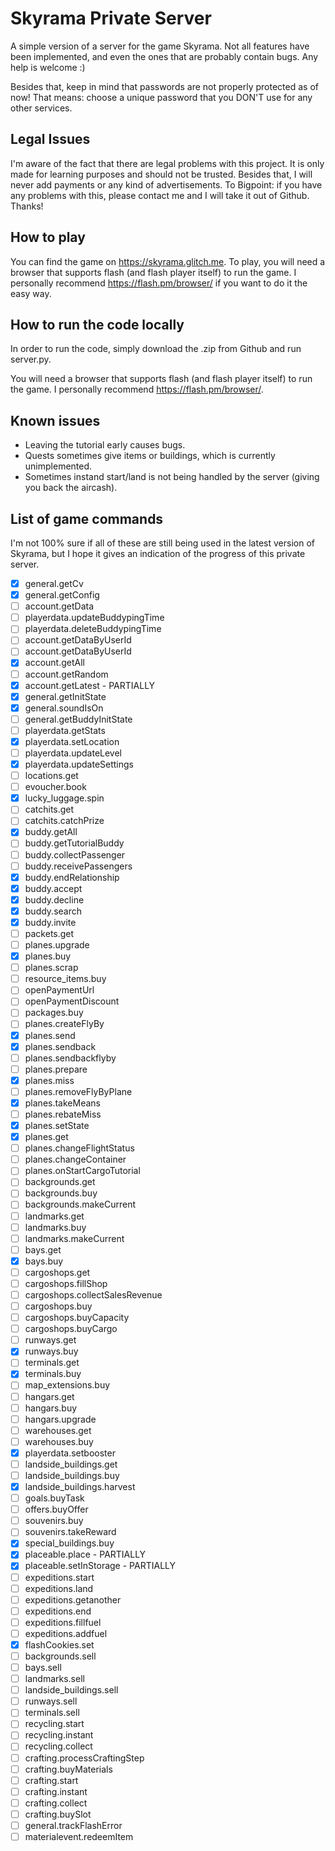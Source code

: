 
# Skyrama Private Server

A simple version of a server for the game Skyrama. Not all features have been implemented, and even the ones that are probably contain bugs. Any help is welcome :)

Besides that, keep in mind that passwords are not properly protected as of now! That means: choose a unique password that you DON'T use for any other services.


## Legal Issues

I'm aware of the fact that there are legal problems with this project. It is only made for learning purposes and should not be trusted. Besides that, I will never add payments or any kind of advertisements. To Bigpoint: if you have any problems with this, please contact me and I will take it out of Github. Thanks!

## How to play

You can find the game on https://skyrama.glitch.me. To play, you will need a browser that supports flash (and flash player itself) to run the game. I personally recommend https://flash.pm/browser/ if you want to do it the easy way.

## How to run the code locally

In order to run the code, simply download the .zip from Github and run server.py.

You will need a browser that supports flash (and flash player itself) to run the game. I personally recommend https://flash.pm/browser/.

## Known issues
- Leaving the tutorial early causes bugs.
- Quests sometimes give items or buildings, which is currently unimplemented.
- Sometimes instand start/land is not being handled by the server (giving you back the aircash).

## List of game commands
I'm not 100% sure if all of these are still being used in the latest version of Skyrama, but I hope it gives an indication of the progress of this private server.

- [x] general.getCv
- [x] general.getConfig
- [ ] account.getData
- [ ] playerdata.updateBuddypingTime
- [ ] playerdata.deleteBuddypingTime
- [ ] account.getDataByUserId
- [ ] account.getDataByUserId
- [x] account.getAll
- [ ] account.getRandom
- [x] account.getLatest  -  PARTIALLY
- [x] general.getInitState
- [x] general.soundIsOn
- [ ] general.getBuddyInitState
- [ ] playerdata.getStats
- [x] playerdata.setLocation
- [ ] playerdata.updateLevel
- [x] playerdata.updateSettings
- [ ] locations.get
- [ ] evoucher.book
- [x] lucky_luggage.spin
- [ ] catchits.get
- [ ] catchits.catchPrize
- [x] buddy.getAll
- [ ] buddy.getTutorialBuddy
- [ ] buddy.collectPassenger
- [ ] buddy.receivePassengers
- [x] buddy.endRelationship
- [x] buddy.accept
- [x] buddy.decline
- [x] buddy.search
- [x] buddy.invite
- [ ] packets.get
- [ ] planes.upgrade
- [x] planes.buy
- [ ] planes.scrap
- [ ] resource_items.buy
- [ ] openPaymentUrl
- [ ] openPaymentDiscount
- [ ] packages.buy
- [ ] planes.createFlyBy
- [x] planes.send
- [x] planes.sendback
- [ ] planes.sendbackflyby
- [ ] planes.prepare
- [x] planes.miss
- [ ] planes.removeFlyByPlane
- [x] planes.takeMeans
- [ ] planes.rebateMiss
- [x] planes.setState
- [x] planes.get
- [ ] planes.changeFlightStatus
- [ ] planes.changeContainer
- [ ] planes.onStartCargoTutorial
- [ ] backgrounds.get
- [ ] backgrounds.buy
- [ ] backgrounds.makeCurrent
- [ ] landmarks.get
- [ ] landmarks.buy
- [ ] landmarks.makeCurrent
- [ ] bays.get
- [x] bays.buy
- [ ] cargoshops.get
- [ ] cargoshops.fillShop
- [ ] cargoshops.collectSalesRevenue
- [ ] cargoshops.buy
- [ ] cargoshops.buyCapacity
- [ ] cargoshops.buyCargo
- [ ] runways.get
- [x] runways.buy
- [ ] terminals.get
- [x] terminals.buy
- [ ] map_extensions.buy
- [ ] hangars.get
- [ ] hangars.buy
- [ ] hangars.upgrade
- [ ] warehouses.get
- [ ] warehouses.buy
- [x] playerdata.setbooster
- [ ] landside_buildings.get
- [ ] landside_buildings.buy
- [x] landside_buildings.harvest
- [ ] goals.buyTask
- [ ] offers.buyOffer
- [ ] souvenirs.buy
- [ ] souvenirs.takeReward
- [x] special_buildings.buy
- [x] placeable.place  -  PARTIALLY
- [x] placeable.setInStorage  -  PARTIALLY
- [ ] expeditions.start
- [ ] expeditions.land
- [ ] expeditions.getanother
- [ ] expeditions.end
- [ ] expeditions.fillfuel
- [ ] expeditions.addfuel
- [x] flashCookies.set
- [ ] backgrounds.sell
- [ ] bays.sell
- [ ] landmarks.sell
- [ ] landside_buildings.sell
- [ ] runways.sell
- [ ] terminals.sell
- [ ] recycling.start
- [ ] recycling.instant
- [ ] recycling.collect
- [ ] crafting.processCraftingStep
- [ ] crafting.buyMaterials
- [ ] crafting.start
- [ ] crafting.instant
- [ ] crafting.collect
- [ ] crafting.buySlot
- [ ] general.trackFlashError
- [ ] materialevent.redeemItem
